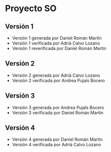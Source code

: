# Proyecto SO

## Versión 1
* Versión 1 generada por Daniel Román Martín
* Versión 1 verificada por Adrià Calvo Lozano
* Versión 1 reverificada por Daniel Román Martín

## Versión 2
* Versión 2 generada por Adrià Calvo Lozano
* Versión 2 verificada por Andrea Pujals Bocero

## Versión 3
* Versión 3 generada por Andrea Pujals Bocero
* Versión 3 verificada por Daniel Román Martín

## Versión 4
* Versión 4 generada por Daniel Román Martín
* Versión 4 verificada por Adrià Calvo Lozano
